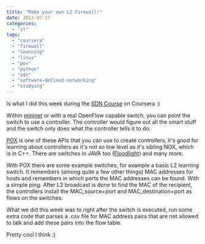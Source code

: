 ```yaml
---
title: "Make your own L2 Firewall!"
date: 2013-07-17
categories: 
  - "it"
tags: 
  - "coursera"
  - "firewall"
  - "learning"
  - "linux"
  - "pox"
  - "python"
  - "sdn"
  - "software-defined-networking"
  - "studying"
---
```


Is what I did this week during the [SDN Course](https://www.coursera.org/course/sdn "https://www.coursera.org/course/sdn") on Coursera :)

Within [mininet](http://mininet.org/ "http://mininet.org/") or with a real OpenFlow capable switch, you can point the switch to use a controller. The controller would figure out all the smart stuff and the switch only does what the controller tells it to do.

[POX](http://www.noxrepo.org/pox/about-pox/ "noxrepo.org") is one of these APIs that you can use to create controllers, it's good for learning about controllers as it's not so low level as it's sibling NOX, which is in C++. There are switches in JAVA too ([Floodlight](http://www.projectfloodlight.org/floodlight/ "http://www.projectfloodlight.org/floodlight/")) and many more.

With POX there are some example switches, for example a basic L2 learning switch. It remembers (among quite a few other things) MAC addresses for hosts and remembers in which ports the MAC addresses can be found. With a simple ping: After L2 broadcast is done to find the MAC of the recipient, the controllers install the MAC\_source+port and MAC\_destination+port as flows on the switches.

What we did this week was to right after the switch is executed, run some extra code that parses a .csv file for MAC address pairs that are not allowed to talk and add these pairs into the flow table.

Pretty cool I think :)

